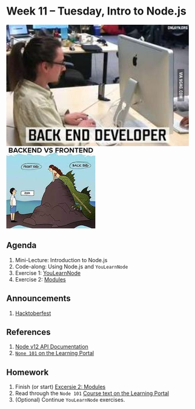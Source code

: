 # Week 11 – Tuesday, Intro to Node.js 

![Backend Dev does it wrong](./frontend1.jpg)
![The ugly truth of backend development](./frontend2.jpeg)

## Agenda
1. Mini-Lecture: Introduction to Node.js
1. Code-along: Using Node.js and `YouLearnNode`
1. Exercise 1: [YouLearnNode](https://github.com/workshopper/learnyounode)
1. Exercise 2: [Modules](../class/exercise2/README.md)

## Announcements
1. [Hacktoberfest](https://hacktoberfest.digitalocean.com) 


## References
1. [Node v12 API Documentation](https://nodejs.org/dist/latest-v12.x/docs/api/)
1. [`None 101` on the Learning Portal](https://learn.digitalcrafts.com/flex/lessons/back-end-foundations/node-101/#learning-objectives)

## Homework
1. Finish (or start) [Excersie 2: Modules](../class/exercise2/README.md)
1. Read through the `Node 101` [Course text on the Learning Portal](https://learn.digitalcrafts.com/flex/lessons/back-end-foundations/node-101/#learning-objectives)
1. (Optional) Continue `YouLearnNode` exercises.

